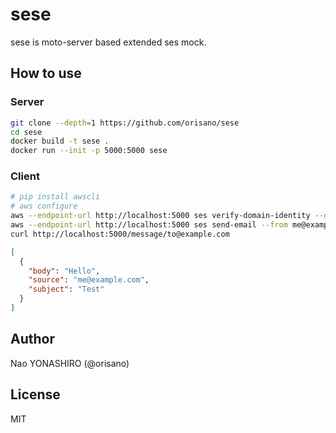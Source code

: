 # sese
sese is moto-server based extended ses mock.

## How to use
### Server
```bash
git clone --depth=1 https://github.com/orisano/sese
cd sese
docker build -t sese .
docker run --init -p 5000:5000 sese
```

### Client
```bash
# pip install awscli
# aws configure
aws --endpoint-url http://localhost:5000 ses verify-domain-identity --domain example.com
aws --endpoint-url http://localhost:5000 ses send-email --from me@example.com --to to@example.com --subject Test --text Hello
curl http://localhost:5000/message/to@example.com
```
```json
[
  {
    "body": "Hello",
    "source": "me@example.com",
    "subject": "Test"
  }
]
```

## Author
Nao YONASHIRO (@orisano)

## License
MIT
